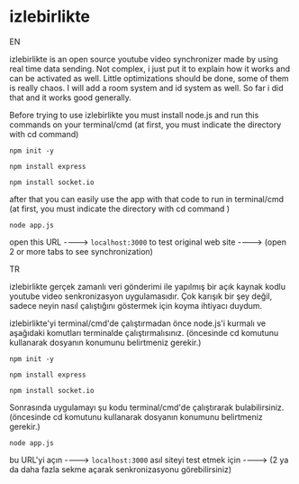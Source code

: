 # izlebirlikte 



EN

izlebirlikte is an open source youtube video synchronizer made by using real time data sending. Not complex, i just put it to explain how it works and can be activated as well. Little optimizations should be done, some of them is really chaos. I will add a room system and id system as well. So far i did that and it works good generally. 

Before trying to use izlebirlikte you must install node.js and run this commands on your terminal/cmd (at first, you must indicate the directory with cd command)

```
npm init -y

npm install express

npm install socket.io
```

after that you can easily use the app with that code to run in terminal/cmd (at first, you must indicate the directory with cd command )

``node app.js`` 

open this URL ----> ``localhost:3000``
to test original web site ---->  (open 2 or more tabs to see synchronization)

TR

izlebirlikte gerçek zamanlı veri gönderimi ile yapılmış bir açık kaynak kodlu youtube video senkronizasyon uygulamasıdır. Çok karışık bir şey değil, sadece neyin nasıl çalıştığını göstermek için koyma ihtiyacı duydum.

izlebirlikte'yi terminal/cmd'de çalıştırmadan önce node.js'i kurmalı ve aşağıdaki komutları terminalde çalıştırmalısınız. (öncesinde cd komutunu kullanarak dosyanın konumunu belirtmeniz gerekir.)

```
npm init -y

npm install express

npm install socket.io
```

Sonrasında uygulamayı şu kodu terminal/cmd'de çalıştırarak bulabilirsiniz. (öncesinde cd komutunu kullanarak dosyanın konumunu belirtmeniz gerekir.)

``node app.js`` 

bu URL'yi açın ----> ``localhost:3000``
asıl siteyi test etmek için ---->  (2 ya da daha fazla sekme açarak senkronizasyonu görebilirsiniz)
